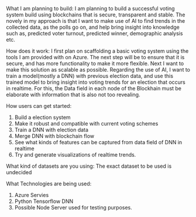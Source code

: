 What I am planning to build:
I am planning to build a successful voting system build using blockchains that is secure, transparent and stable. 
The novely in my approach is that I want to make use of AI to find trends in the collected data, as the polls go on, and help bring insight into knowledge such as, predicted voter turnout, predicted winner, demographic analysis etc.

How does it work:
I first plan on scaffolding a basic voting system using the tools I am provided with on Azure. The next step will be to ensure that it is secure, and has more functionality to make it more flexible. Next I want to make this solution as scalable as possible. Regarding the use of AI, I want to train a model(mostly a DNN) with previous election data, and use this trained model to bring insight into voting trends for an election that occurs in realtime. For this, the Data field in each node of the Blockhain must be elaborate with information that is also not too revealing.

How users can get started:
1. Build a election system
2. Make it robust and compatible with current voting schemes
3. Train a DNN with election data
4. Merge DNN with blockchain flow
5. See what kinds of features can be captured from data field of DNN in realtime
6. Try and generate visualizations of realtime trends.

What kind of datasets are you using:
The exact dataset to be used is undecided

What Technologies are being used:
1. Azure Servies
2. Python Tensorflow DNN
3. Possible Node Server used for testing purposes.

